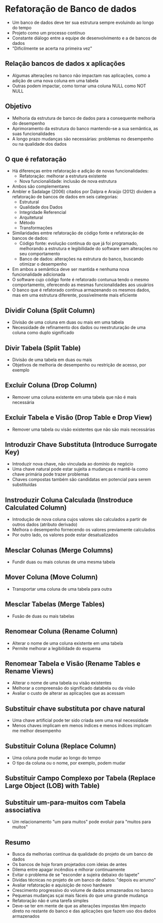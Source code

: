 # Refatoração de Banco de dados

- Um banco de dados deve ter sua estrutura sempre evoluindo ao longo do tempo
- Projeto como um processo contínuo
- Constante diálogo entre a equipe de desenvolvimento e a de bancos de dados
- "Dificilmente se acerta na primeira vez"

## Relação bancos de dados x aplicações

- Algumas alterações no banco não impactam nas aplicações, como a adição de uma nova coluna em uma tabela
- Outras podem impactar, como tornar uma coluna NULL como NOT NULL

## Objetivo

- Melhoria da estrutura de banco de dados para a consequente melhoria do desempenho
- Aprimoramento da estrutura do banco mantendo-se a sua semântica, as suas funcionalidades
- A longo prazo mudanças são necessárias: problemas no desempenho ou na qualidade dos dados

## O que é refatoração

- Há diferenças entre refatoração e adição de novas funcionalidades:
  - Refatoração: melhorar a estrutura existente
  - Nova funcionalidade: inclusão de nova estrutura
- Ambos são complementares
- Ambler e Sadalage (2006) citados por Dalpra e Araújo (2012) dividem a refatoração de bancos de dados em seis categorias:
  - Estrutural
  - Qualidade dos Dados
  - Integridade Referencial
  - Arquitetural
  - Método
  - Transformações
- Similaridades emtre refatoração de código fonte e refatoração de bancos de dados:
  - Código fonte: evolução contínua do que já foi programado, melhorando a estrutura e legibilidade do software sem alterações no seu comportamento
  - Banco de dados: alterações na estrutura do banco, buscando otimizar o desempenho
- Em ambos a semântica deve ser mantida e nenhuma nova funcionalidade adicionada
- O software cujo código fonte é refatorado contunua tendo o mesmo comportamento, oferecendo as mesmas funcionalidades aos usuários
- O banco que é refatorado continua armazenando os mesmos dados, mas em uma estrutura diferente, possívelmente mais eficiente

## Dividir Coluna (Split Column)

- Divisão de uma coluna em duas ou mais em uma tabela
- Necessidade de refinamento dos dados ou reestruturação de uma coluna como duplo significado

## Divir Tabela (Split Table)

- Divisão de uma tabela em duas ou mais
- Objetivos de melhoria de desempenho ou restrição de acesso, por exemplo

## Excluir Coluna (Drop Column)

- Remover uma coluna existente em uma tabela que não é mais necessária

## Excluir Tabela e Visão (Drop Table e Drop View)

- Remover uma tabela ou visão existentes que não são mais necessárias

## Introduzir Chave Substituta (Introduce Surrogate Key)

- Introduzir nova chave, não vinculada ao domínio do negócio
- Uma chave natural pode estar sujeita a mudanças e mantê-la como chave primária pode trazer problemas
- Chaves compostas também são candidatas em potencial para serem substituídas

## Instroduzir Coluna Calculada (Instroduce Calculated Column)

- Introdução de nova coluna cujos valores são calculados a partir de outros dados (atributo derivado)
- Melhora o desempenho fornecendo os valores previamente calculados
- Por outro lado, os valores pode estar desatualizados

## Mesclar Colunas (Merge Columns)

- Fundir duas ou mais colunas de uma mesma tabela

## Mover Coluna (Move Column)

- Transportar uma coluna de uma tabela para outra

## Mesclar Tabelas (Merge Tables)

- Fusão de duas ou mais tabelas

## Renomear Coluna (Rename Column)

- Alterar o nome de uma coluna existente em uma tabela
- Permite melhorar a legibilidade do esquema

## Renomear Tabela e Visão (Rename Tables e Rename Views)

- Alterar o nome de uma tabela ou visão existentes
- Melhorar a compreensão do significado databela ou da visão
- Avaliar o custo de alterar as aplicações que as acessam

## Substituir chave substituta por chave natural

- Uma chave artificial pode ter sido criada sem uma real necessidade
- Menos chaves implicam em menos índices e menos índices implicam me melhor desempenho

## Substituir Coluna (Replace Column)

- Uma coluna pode mudar ao longo do tempo
- O tipo da coluna ou o nome, por exemplo, podem mudar

## Substituir Campo Complexo por Tabela (Replace Large Object (LOB) with Table)

## Substituir um-para-muitos com Tabela associativa

- Um relacionamento "um para muitos" pode evoluir para "muitos para muitos"

## Resumo

- Busca da melhorias contínua da qualidade do projeto de um banco de dados
- Os bancos de hoje foram projetados com ideias de antes
- Dilema entre apagar incêndios e mlhorar continuamente
- Evitar o problema de se "esconder a sujeira debaixo do tapete"
- Dívidas técnicas no projeto de um banco de dados: "depois eu arrumo"
- Avaliar refatoração e aquisição de novo hardware
- Crescimento progressivo do volume de dados armazenados no banco
- Pequenas mudanças sçai mais fáceis do que uma grande mudança
- Refatoração não é uma tarefa simples
- Deve-se ter em mente de que as alterações impostas têm impacto direto no restante do banco e das aplicações que fazem uso dos dados armazenados
